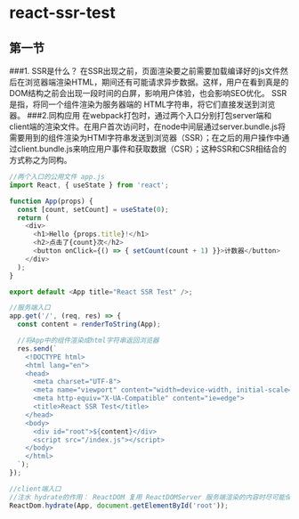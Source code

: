 # react-ssr-test
## 第一节

###1. SSR是什么？
    在SSR出现之前，页面渲染要之前需要加载编译好的js文件然后在浏览器端渲染HTML，期间还有可能请求异步数据。这样，用户在看到真是的DOM结构之前会出现一段时间的白屏，影响用户体验，也会影响SEO优化。
    SSR是指，将同一个组件渲染为服务器端的 HTML字符串，将它们直接发送到浏览器。
###2.同构应用
 在webpack打包时，通过两个入口分别打包server端和client端的渲染文件。在用户首次访问时，在node中间层通过server.bundle.js将需要用到的组件渲染为HTMl字符串发送到浏览器（SSR）；在之后的用户操作中通过client.bundle.js来响应用户事件和获取数据（CSR）；这种SSR和CSR相结合的方式称之为同构。
 

```javascript
//两个入口的公用文件 app.js
import React, { useState } from 'react';

function App(props) {
  const [count, setCount] = useState(0);
  return (
    <div>
      <h1>Hello {props.title}!</h1>
      <h2>点击了{count}次</h2>
      <button onClick={() => { setCount(count + 1) }}>计数器</button>
    </div>
  );
}

export default <App title="React SSR Test" />;
```

```javascript
//服务端入口
app.get('/', (req, res) => {
  const content = renderToString(App);

  //将App中的组件渲染成html字符串返回浏览器
  res.send(`
    <!DOCTYPE html>
    <html lang="en">
    <head>
      <meta charset="UTF-8">
      <meta name="viewport" content="width=device-width, initial-scale=1.0">
      <meta http-equiv="X-UA-Compatible" content="ie=edge">
      <title>React SSR Test</title>
    </head>
    <body>
      <div id="root">${content}</div>
      <script src="/index.js"></script>
    </body>
    </html>
  `);
});
```

```javascript
//client端入口
//注水 hydrate的作用： ReactDOM 复用 ReactDOMServer 服务端渲染的内容时尽可能保留结构，并补充事件绑定等 Client 特有内容的过程。
ReactDom.hydrate(App, document.getElementById('root'));
```